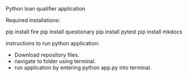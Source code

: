 Python loan qualifier application


Required installations:

pip install fire
pip install questionary
pip install pytest
pip install mkdocs

instructions to run python application:

* Download repository files.
* navigate to folder using terminal.
* run application by entering python app.py into terminal.
